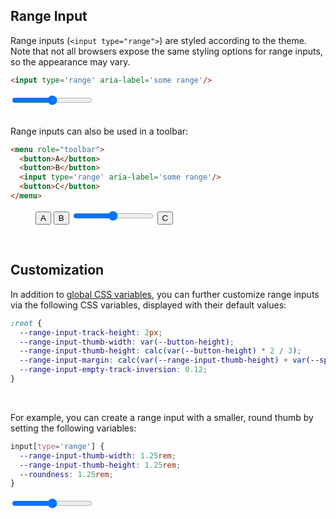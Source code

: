 <section>

# Range Input

Range inputs (`<input type="range">`) are styled according to the theme. Note that not all browsers expose the same
styling options for range inputs, so the appearance may vary.

```html
<input type='range' aria-label='some range'/>
```

<div role="presentation">
  <input type='range' aria-label='some range' />
</div>

<br>

Range inputs can also be used in a toolbar:

```html
<menu role="toolbar">
  <button>A</button>
  <button>B</button>
  <input type='range' aria-label='some range'/>
  <button>C</button>
</menu>
```

<div role="presentation">
  <menu role="toolbar">
    <button>A</button>
    <button>B</button>
    <input type='range' aria-label='some range'/>
    <button>C</button>
  </menu>
</div>

<br>

## Customization

In addition to [global CSS variables](#theming), you can further customize range inputs via the following CSS variables, displayed with their default values:

```css
:root {
  --range-input-track-height: 2px;
  --range-input-thumb-width: var(--button-height);
  --range-input-thumb-height: calc(var(--button-height) * 2 / 3);
  --range-input-margin: calc(var(--range-input-thumb-height) + var(--spacing)) 0;
  --range-input-empty-track-inversion: 0.12;
}
```

<br>

For example, you can create a range input with a smaller, round thumb by setting the following variables:

```css
input[type='range'] {
  --range-input-thumb-width: 1.25rem;
  --range-input-thumb-height: 1.25rem;
  --roundness: 1.25rem;
}
```

<div role="presentation">
  <input type='range' aria-label='some range'
    style='--range-input-thumb-width: 1.25rem; --range-input-thumb-height: 1.25rem; --roundness: 1.25rem' />
</div>

</section>
